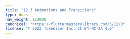 ```yaml
---
title: "12.3 Animations and Transitions"
type: docs
nav_weight: 123000
canonical: "https://fluttermasterylibrary.com/3/12/3"
license: "© 2023 Tokenizer Inc. CC BY-NC-SA 4.0"
---
```

